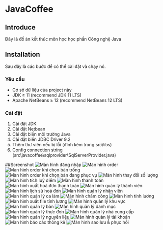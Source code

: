 # JavaCoffee

## Introduce

Đây là đồ án kết thúc môn học học phần Công nghệ Java

## Installation

Sau đây là các bước để có thể cài đặt và chạy nó.

### Yêu cầu

- Cơ sở dữ liệu của project này
- JDK ≥ 11 (recommend JDK 11 LTS)
- Apache NetBeans ≥ 12 (recommend NetBeans 12 LTS)

### Cài đặt

1. Cài đặt JDK
2. Cài đặt Netbean
3. Cài đặt biến môi trường Java
4. Cài đặt biến JDBC Driver 9.2
5. Thêm thư viên nếu bị lỗi (đính kèm trong src\libs)
6. Config connection string (src\javacoffee\sqlprovider\SqlServerProvider.java)

##Screenshot
![Màn hình đăng nhập](https://user-images.githubusercontent.com/59080990/146522320-313afa79-0f40-4bd7-ab1b-65d26128ec64.png)
![Màn hình order](https://user-images.githubusercontent.com/59080990/146522363-a67f2dd1-fd13-4198-a823-9d79598ce701.png)
![Màn hình order khi chọn bàn trống](https://user-images.githubusercontent.com/59080990/146522401-faaf5794-8f38-4790-94e1-5219c0bc5d3b.png)
![Màn hình order khi chọn bàn đang phục vụ](https://user-images.githubusercontent.com/59080990/146522446-1dcd7585-f884-4d6e-8b31-6ed843397b2e.png)
![Màn hình thay đổi số lượng](https://user-images.githubusercontent.com/59080990/146522510-e5d21a22-234e-4e65-98d2-87a098c10018.png)
![Màn hình tích luỹ điểm](https://user-images.githubusercontent.com/59080990/146522558-1d2f9889-33b9-4c9a-b967-80657e7f3616.png)
![Màn hình thanh toán](https://user-images.githubusercontent.com/59080990/146522608-fa5ea704-8526-4d6f-aa8d-3f03260fd003.png)
![Màn hình xuất hoá đơn thanh toán](https://user-images.githubusercontent.com/59080990/146522665-07905e1b-a6d9-4978-bad8-02812130844a.png)
![Màn hình quản lý thành viên](https://user-images.githubusercontent.com/59080990/146522729-a4961a92-26db-4e80-81ee-47c5d173e3e6.png)
![Màn hình lịch sử hoá đơn](https://user-images.githubusercontent.com/59080990/146522806-4565f517-47e8-490d-be3e-c112f6c457c5.png)
![Màn hình quản lý nhân viên](https://user-images.githubusercontent.com/59080990/146522872-660b16db-3276-42ad-a532-473935ee6bba.png)
![Màn hình quản lý ca làm](https://user-images.githubusercontent.com/59080990/146522913-ae8fdd05-2842-47bc-acf1-73b61ad155b5.png)
![Màn hình chấm công](https://user-images.githubusercontent.com/59080990/146523043-23dd8830-bda3-4929-9063-1ff87327a6a5.png)
![Màn hình tính lương](https://user-images.githubusercontent.com/59080990/146523133-fb7bbee4-8bfd-40aa-8dfc-2911f5cd2b46.png)
![Màn hình xuất file tính lương](https://user-images.githubusercontent.com/59080990/146523166-b974eaaa-0958-4347-ba93-651bd6fcf7c9.png)
![Màn hình quản lý khu vực](https://user-images.githubusercontent.com/59080990/146523235-1d71d418-8ab6-4c93-828c-8a88e2f53a8e.png)
![Màn hình quản lý bàn](https://user-images.githubusercontent.com/59080990/146523302-28350afe-0a07-4c4f-9a0a-bd8cce292a24.png)
![Màn hình quản lý danh mục](https://user-images.githubusercontent.com/59080990/146523355-15e4375f-cbf8-4200-92ec-6460c52b2276.png)
![Màn hình quản lý thực đơn](https://user-images.githubusercontent.com/59080990/146523416-c9d3322d-5ab9-4642-81f2-d1def6af818a.png)
![Màn hình quản lý nhà cung cấp](https://user-images.githubusercontent.com/59080990/146523446-faa6d2b5-d915-45bd-b49c-f6533e4fa799.png)
![Màn hình quản lý nguyên liệu](https://user-images.githubusercontent.com/59080990/146523491-d27116e8-b81c-4716-88ac-a25f45ede370.png)
![Màn hình quản lý tài khoản](https://user-images.githubusercontent.com/59080990/146523552-7a581567-af9f-4b45-8df0-e737bcfc783c.png)
![Màn hình báo cáo thống kê](https://user-images.githubusercontent.com/59080990/146523609-3915b0fa-fff7-4100-bfd4-4252316daf86.png)
![Màn hình sao lưu & phục hồi](https://user-images.githubusercontent.com/59080990/146523674-f2039b75-42ec-454c-b593-a1711df1ec7b.png)
